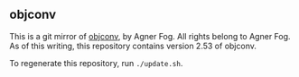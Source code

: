 ## objconv

This is a git mirror of [objconv](http://www.agner.org/optimize/), by Agner Fog.  All rights belong to Agner Fog.  As of this writing, this repository contains version 2.53 of objconv.

To regenerate this repository, run `./update.sh`.
